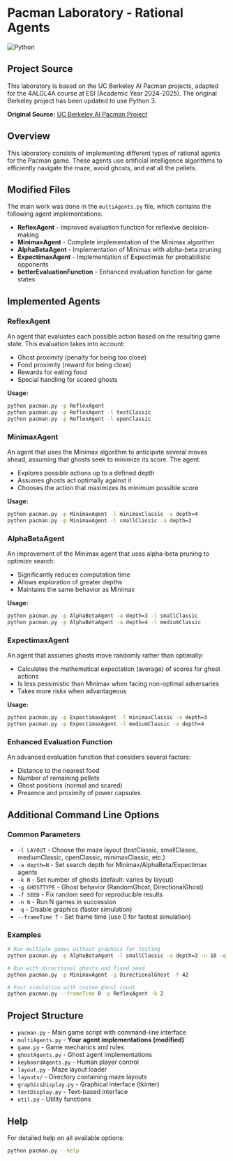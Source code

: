 # Pacman Laboratory - Rational Agents

![Python](https://img.shields.io/badge/Python-AI_Algorithms-3776AB?style=for-the-badge&logo=python&logoColor=white)

## Project Source

This laboratory is based on the UC Berkeley AI Pacman projects, adapted for the 4ALGL4A course at ESI (Academic Year 2024-2025). The original Berkeley project has been updated to use Python 3.

**Original Source:** [UC Berkeley AI Pacman Project](https://ai.berkeley.edu/multiagent.html)

## Overview

This laboratory consists of implementing different types of rational agents for the Pacman game. These agents use artificial intelligence algorithms to efficiently navigate the maze, avoid ghosts, and eat all the pellets.

## Modified Files

The main work was done in the `multiAgents.py` file, which contains the following agent implementations:

- **ReflexAgent** - Improved evaluation function for reflexive decision-making
- **MinimaxAgent** - Complete implementation of the Minimax algorithm
- **AlphaBetaAgent** - Implementation of Minimax with alpha-beta pruning
- **ExpectimaxAgent** - Implementation of Expectimax for probabilistic opponents
- **betterEvaluationFunction** - Enhanced evaluation function for game states

## Implemented Agents

### ReflexAgent
An agent that evaluates each possible action based on the resulting game state. This evaluation takes into account:
- Ghost proximity (penalty for being too close)
- Food proximity (reward for being close)
- Rewards for eating food
- Special handling for scared ghosts

**Usage:**
```bash
python pacman.py -p ReflexAgent
python pacman.py -p ReflexAgent -l testClassic
python pacman.py -p ReflexAgent -l openClassic
```

### MinimaxAgent
An agent that uses the Minimax algorithm to anticipate several moves ahead, assuming that ghosts seek to minimize its score. The agent:
- Explores possible actions up to a defined depth
- Assumes ghosts act optimally against it
- Chooses the action that maximizes its minimum possible score

**Usage:**
```bash
python pacman.py -p MinimaxAgent -l minimaxClassic -a depth=4
python pacman.py -p MinimaxAgent -l smallClassic -a depth=3
```

### AlphaBetaAgent
An improvement of the Minimax agent that uses alpha-beta pruning to optimize search:
- Significantly reduces computation time
- Allows exploration of greater depths
- Maintains the same behavior as Minimax

**Usage:**
```bash
python pacman.py -p AlphaBetaAgent -a depth=3 -l smallClassic
python pacman.py -p AlphaBetaAgent -a depth=4 -l mediumClassic
```

### ExpectimaxAgent
An agent that assumes ghosts move randomly rather than optimally:
- Calculates the mathematical expectation (average) of scores for ghost actions
- Is less pessimistic than Minimax when facing non-optimal adversaries
- Takes more risks when advantageous

**Usage:**
```bash
python pacman.py -p ExpectimaxAgent -l minimaxClassic -a depth=3
python pacman.py -p ExpectimaxAgent -l mediumClassic -a depth=4
```

### Enhanced Evaluation Function
An advanced evaluation function that considers several factors:
- Distance to the nearest food
- Number of remaining pellets
- Ghost positions (normal and scared)
- Presence and proximity of power capsules

## Additional Command Line Options

### Common Parameters
- `-l LAYOUT` - Choose the maze layout (testClassic, smallClassic, mediumClassic, openClassic, minimaxClassic, etc.)
- `-a depth=N` - Set search depth for Minimax/AlphaBeta/Expectimax agents
- `-k N` - Set number of ghosts (default: varies by layout)
- `-g GHOSTTYPE` - Ghost behavior (RandomGhost, DirectionalGhost)
- `-f SEED` - Fix random seed for reproducible results
- `-n N` - Run N games in succession
- `-q` - Disable graphics (faster simulation)
- `--frameTime T` - Set frame time (use 0 for fastest simulation)

### Examples
```bash
# Run multiple games without graphics for testing
python pacman.py -p AlphaBetaAgent -l smallClassic -a depth=3 -n 10 -q

# Run with directional ghosts and fixed seed
python pacman.py -p MinimaxAgent -g DirectionalGhost -f 42

# Fast simulation with custom ghost count
python pacman.py --frameTime 0 -p ReflexAgent -k 2
```

## Project Structure

- `pacman.py` - Main game script with command-line interface
- `multiAgents.py` - **Your agent implementations (modified)**
- `game.py` - Game mechanics and rules
- `ghostAgents.py` - Ghost agent implementations
- `keyboardAgents.py` - Human player control
- `layout.py` - Maze layout loader
- `layouts/` - Directory containing maze layouts
- `graphicsDisplay.py` - Graphical interface (tkinter)
- `textDisplay.py` - Text-based interface
- `util.py` - Utility functions

## Help

For detailed help on all available options:
```bash
python pacman.py --help
```
